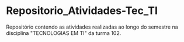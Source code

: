 # Repositorio_Atividades-Tec_TI
Repositório contendo as atividades realizadas ao longo do semestre na disciplina "TECNOLOGIAS EM TI" da turma 102.
